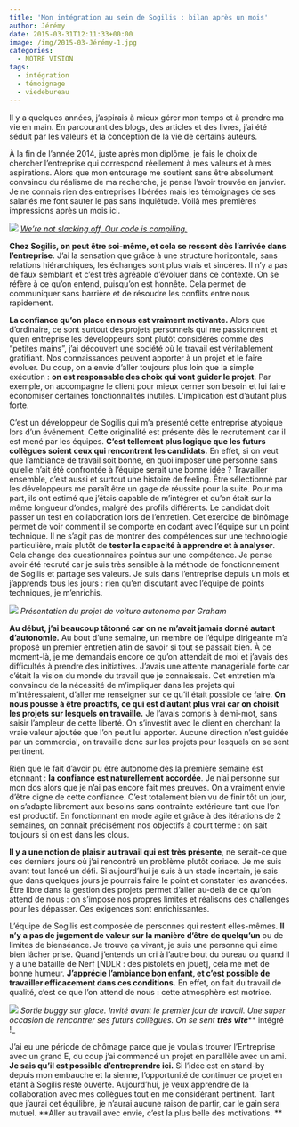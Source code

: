 ```yaml
---
title: 'Mon intégration au sein de Sogilis : bilan après un mois'
author: Jérémy
date: 2015-03-31T12:11:33+00:00
image: /img/2015-03-Jérémy-1.jpg
categories:
  - NOTRE VISION
tags:
  - intégration
  - témoignage
  - viedebureau
---
```


Il y a quelques années, j’aspirais à mieux gérer mon temps et à prendre ma vie en main. En parcourant des blogs, des articles et des livres, j’ai été séduit par les valeurs et la conception de la vie de certains auteurs.

À la fin de l’année 2014, juste après mon diplôme, je fais le choix de chercher l’entreprise qui correspond réellement à mes valeurs et à mes aspirations. Alors que mon entourage me soutient sans être absolument convaincu du réalisme de ma recherche, je pense l’avoir trouvée en janvier. Je ne connais rien des entreprises libérées mais les témoignages de ses salariés me font sauter le pas sans inquiétude. Voilà mes premières impressions après un mois ici.

![](https://66.media.tumblr.com/d00a3c922194ffe01aef43efacf88256/tumblr_inline_nlq2t9rCNJ1t2p7ex_500.jpg)
[_We’re not slacking off. Our code is compiling._](https://xkcd.com/303/)

**Chez Sogilis, on peut être soi-même, et cela se ressent dès l’arrivée dans l’entreprise**. J’ai la sensation que grâce à une structure horizontale, sans relations hiérarchiques, les échanges sont plus vrais et sincères. Il n’y a pas de faux semblant et c’est très agréable d’évoluer dans ce contexte. On se réfère à ce qu’on entend, puisqu’on est honnête. Cela permet de communiquer sans barrière et de résoudre les conflits entre nous rapidement.

**La confiance qu’on place en nous est vraiment motivante.** Alors que d’ordinaire, ce sont surtout des projets personnels qui me passionnent et qu’en entreprise les développeurs sont plutôt considérés comme des “petites mains”, j’ai découvert une société où le travail est véritablement gratifiant. Nos connaissances peuvent apporter à un projet et le faire évoluer. Du coup, on a envie d’aller toujours plus loin que la simple exécution : **on est responsable des choix qui vont guider le projet**. Par exemple, on accompagne le client pour mieux cerner son besoin et lui faire économiser certaines fonctionnalités inutiles. L’implication est d’autant plus forte.

C’est un développeur de Sogilis qui m’a présenté cette entreprise atypique lors d’un événement. Cette originalité est présente dès le recrutement car il est mené par les équipes. **C’est tellement plus logique que les futurs collègues soient ceux qui rencontrent les candidats.** En effet, si on veut que l’ambiance de travail soit bonne, en quoi imposer une personne sans qu’elle n’ait été confrontée à l’équipe serait une bonne idée ? Travailler ensemble, c’est aussi et surtout une histoire de feeling. Être sélectionné par les développeurs me paraît être un gage de réussite pour la suite. Pour ma part, ils ont estimé que j’étais capable de m’intégrer et qu’on était sur la même longueur d’ondes, malgré des profils différents. Le candidat doit passer un test en collaboration lors de l’entretien. Cet exercice de binômage permet de voir comment il se comporte en codant avec l’équipe sur un point technique. Il ne s’agit pas de montrer des compétences sur une technologie particulière, mais plutôt de **tester la capacité à apprendre et à analyser**. Cela change des questionnaires pointus sur une compétence. Je pense avoir été recruté car je suis très sensible à la méthode de fonctionnement de Sogilis et partage ses valeurs. Je suis dans l’entreprise depuis un mois et j’apprends tous les jours : rien qu’en discutant avec l’équipe de points techniques, je m’enrichis.

![](https://66.media.tumblr.com/d15b01b10d41ed871c3d7291f2dec4e0/tumblr_inline_nlq31a2D4m1t2p7ex_500.jpg)
_Présentation du projet de voiture autonome par Graham_

**Au début, j’ai beaucoup tâtonné car on ne m’avait jamais donné autant d’autonomie.** Au bout d’une semaine, un membre de l’équipe dirigeante m’a proposé un premier entretien afin de savoir si tout se passait bien. À ce moment-là, je me demandais encore ce qu’on attendait de moi et j’avais des difficultés à prendre des initiatives. J’avais une attente managériale forte car c’était la vision du monde du travail que je connaissais. Cet entretien m’a convaincu de la nécessité de m’impliquer dans les projets qui m’intéressaient, d’aller me renseigner sur ce qu’il était possible de faire. **On nous pousse à être proactifs, ce qui est d’autant plus vrai car on choisit les projets sur lesquels on travaille.** Je l’avais compris à demi-mot, sans saisir l’ampleur de cette liberté. On s’investit avec le client en cherchant la vraie valeur ajoutée que l’on peut lui apporter. Aucune direction n’est guidée par un commercial, on travaille donc sur les projets pour lesquels on se sent pertinent.

Rien que le fait d’avoir pu être autonome dès la première semaine est étonnant : **la confiance est naturellement accordée**. Je n’ai personne sur mon dos alors que je n’ai pas encore fait mes preuves. On a vraiment envie d’être digne de cette confiance. C’est totalement bien vu de finir tôt un jour, on s’adapte librement aux besoins sans contrainte extérieure tant que l’on est productif. En fonctionnant en mode agile et grâce à des itérations de 2 semaines, on connaît précisément nos objectifs à court terme : on sait toujours si on est dans les clous.

**Il y a une notion de plaisir au travail qui est très présente**, ne serait-ce que ces derniers jours où j’ai rencontré un problème plutôt coriace. Je me suis avant tout lancé un défi. Si aujourd’hui je suis à un stade incertain, je sais que dans quelques jours je pourrais faire le point et constater les avancées. Être libre dans la gestion des projets permet d’aller au-delà de ce qu’on attend de nous : on s’impose nos propres limites et réalisons des challenges pour les dépasser. Ces exigences sont enrichissantes.

L’équipe de Sogilis est composée de personnes qui restent elles-mêmes. **Il n’y a pas de jugement de valeur sur la manière d’être de quelqu’un** ou de limites de bienséance. Je trouve ça vivant, je suis une personne qui aime bien lâcher prise. Quand j’entends un cri à l’autre bout du bureau ou quand il y a une bataille de Nerf [NDLR : des pistolets en jouet], cela me met de bonne humeur. **J’apprécie l’ambiance bon enfant, et c’est possible de travailler efficacement dans ces conditions.** En effet, on fait du travail de qualité, c’est ce que l’on attend de nous : cette atmosphère est motrice.

![](https://65.media.tumblr.com/9079124b3773c29628904594a9515f02/tumblr_inline_nlq30pkqgd1t2p7ex_500.jpg)
_Sortie buggy sur glace. Invité avant le premier jour de travail. Une super occasion de rencontrer ses futurs collègues. On se sent **très vite**_\*\* intégré !\_

J’ai eu une période de chômage parce que je voulais trouver l’Entreprise avec un grand E, du coup j’ai commencé un projet en parallèle avec un ami. **Je sais qu’il est possible d’entreprendre ici.** Si l’idée est en stand-by depuis mon embauche et la sienne, l’opportunité de continuer ce projet en étant à Sogilis reste ouverte. Aujourd’hui, je veux apprendre de la collaboration avec mes collègues tout en me considérant pertinent. Tant que j’aurai cet équilibre, je n’aurai aucune raison de partir, car le gain sera mutuel. **Aller au travail avec envie, c’est la plus belle des motivations. **
